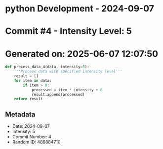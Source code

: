 ﻿# python Development - 2024-09-07
# Commit #4 - Intensity Level: 5
# Generated on: 2025-06-07 12:07:50
```python
def process_data_4(data, intensity=5):
    '''Process data with specified intensity level'''
    result = []
    for item in data:
        if item > 0:
            processed = item * intensity + 8
            result.append(processed)
    return result
```
## Metadata
- Date: 2024-09-07
- Intensity: 5
- Commit Number: 4
- Random ID: 486884710
